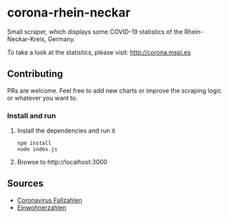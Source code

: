 # corona-rhein-neckar

Small scraper, which displays some COVID-19 statistics of the Rhein-Neckar-Kreis, Germany.

To take a look at the statistics, please visit: http://corona.mspi.es

## Contributing

PRs are welcome. Feel free to add new charts or improve the scraping logic or whatever you want to.

### Install and run

1. Install the dependencies and run it

   ```
   npm install
   node index.js
   ```

2. Browse to http://localhost:3000

## Sources

- [Coronavirus Fallzahlen](https://www.rhein-neckar-kreis.de/start/landratsamt/coronavirus+fallzahlen.html)
- [Einwohnerzahlen](https://www.rhein-neckar-kreis.de/site/Rhein-Neckar-Kreis-2016/get/documents_E1249267876/rhein-neckar-kreis/Daten/Infomaterial/Bev%C3%B6lkerungsfortschreibung.pdf)